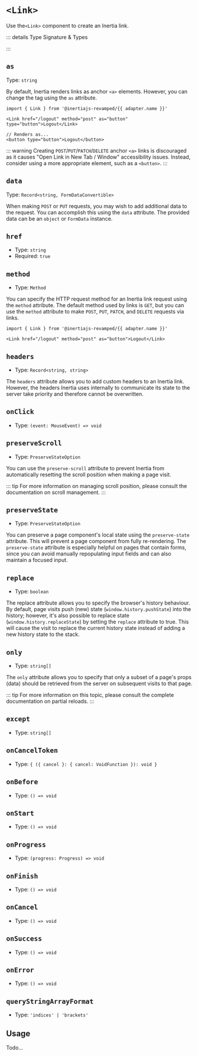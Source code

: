 <script setup lang="ts">
import { useRoute } from 'vitepress'
import { useIntegration } from '@/theme/composables/useIntegrations'

const route = useRoute()
const urlParts = route.path.slice(1).split('/')
const adapter = useIntegration(urlParts[1])
</script>

# `<Link>` <Badge type="tip" text="component" />

Use the`<Link>` component to create an Inertia link.

::: details Type Signature & Types

<AdapterWrapper :adapter="adapter.name">
  <template #preact>

```typescript
interface BaseInertiaLinkProps {
  as?: string
  data?: Record<string, FormDataConvertible>
  href: string
  method?: Method
  headers?: Record<string, string>
  onClick?: (event: MouseEvent) => void
  preserveScroll?: PreserveStateOption
  preserveState?: PreserveStateOption
  replace?: boolean
  only?: string[]
  except?: string[]
  onCancelToken?: { ({ cancel }: { cancel: VoidFunction }): void }
  onBefore?: () => void
  onStart?: () => void
  onProgress?: (progress: Progress) => void
  onFinish?: () => void
  onCancel?: () => void
  onSuccess?: () => void
  onError?: () => void
  queryStringArrayFormat?: 'indices' | 'brackets'
}

type InertiaLinkProps = BaseInertiaLinkProps &
  Omit<JSX.HTMLAttributes<HTMLElement>, keyof BaseInertiaLinkProps>

declare const Link: FunctionalComponent<PropsWithoutRef<InertiaLinkProps> & {
  ref?: Ref<unknown>
}>
```

  </template>
  <template #react>

```typescript
interface BaseInertiaLinkProps {
  as?: string
  data?: Record<string, FormDataConvertible>
  href: string
  method?: Method
  headers?: Record<string, string>
  onClick?: (event: MouseEvent) => void
  preserveScroll?: PreserveStateOption
  preserveState?: PreserveStateOption
  replace?: boolean
  only?: string[]
  except?: string[]
  onCancelToken?: { ({ cancel }: { cancel: VoidFunction }): void }
  onBefore?: () => void
  onStart?: () => void
  onProgress?: (progress: Progress) => void
  onFinish?: () => void
  onCancel?: () => void
  onSuccess?: () => void
  onError?: () => void
  queryStringArrayFormat?: 'indices' | 'brackets'
}

type InertiaLinkProps = BaseInertiaLinkProps &
  Omit<HTMLAttributes<HTMLElement>, keyof BaseInertiaLinkProps> &
  Omit<AllHTMLAttributes<HTMLElement>, keyof BaseInertiaLinkProps>

declare const Link: ForwardRefExoticComponent<InertiaLinkProps & RefAttributes<unknown>>
```

  </template>
  <template #vue>

```typescript
type BaseInertiaLinkProps = InstanceType<typeof Link>['$props']

declare const Link: DefineComponent
```

  </template>
</AdapterWrapper>

:::

## `as`

Type: `string`

By default, Inertia renders links as anchor `<a>` elements. However, you can change the tag using the `as` attribute.

```tsx-vue
import { Link } from '@inertiajs-revamped/{{ adapter.name }}'

<Link href="/logout" method="post" as="button" type="button">Logout</Link>

// Renders as...
<button type="button">Logout</button>
```

::: warning
Creating `POST`/`PUT`/`PATCH`/`DELETE` anchor `<a>` links is discouraged as it causes "Open Link in New Tab / Window" accessibility issues. Instead, consider using a more appropriate element, such as a `<button>`.
:::

## `data`

Type: `Record<string, FormDataConvertible>`

When making `POST` or `PUT` requests, you may wish to add additional data to the request. You can accomplish this using the `data` attribute. The provided data can be an `object` or `FormData` instance.

<AdapterWrapper :adapter="adapter.name">
  <template #preact>

```tsx
import { Link } from '@inertiajs-revamped/preact'

<Link href="/endpoint" method="post" data={{ foo: bar }}>Save</Link>
```

  </template>
  <template #react>

```tsx
import { Link } from '@inertiajs-revamped/react'

<Link href="/endpoint" method="post" data={{ foo: bar }}>Save</Link>
```

  </template>
  <template #vue>

```vue
<script setup lang="ts">
import { Link } from '@inertiajs-revamped/vue'
</script>

<template>
  <Link href="/endpoint" method="post" :data="{ foo: bar }">Save</Link>
</template>
```

  </template>
</AdapterWrapper>

## `href`

- Type: `string`
- Required: `true`

## `method`

- Type: `Method`

You can specify the HTTP request method for an Inertia link request using the `method` attribute. The default method used by links is `GET`, but you can use the `method` attribute to make `POST`, `PUT`, `PATCH`, and `DELETE` requests via links.

```tsx-vue
import { Link } from '@inertiajs-revamped/{{ adapter.name }}'

<Link href="/logout" method="post" as="button">Logout</Link>
```

## `headers`

- Type: `Record<string, string>`

The `headers` attribute allows you to add custom headers to an Inertia link. However, the headers Inertia uses internally to communicate its state to the server take priority and therefore cannot be overwritten.

<AdapterWrapper :adapter="adapter.name">
  <template #preact>

```tsx
import { Link } from '@inertiajs-revamped/preact'

<Link href="/endpoint" headers={{ foo: bar }}>Save</Link>
```

  </template>
  <template #react>

```tsx
import { Link } from '@inertiajs-revamped/react'

<Link href="/endpoint" headers={{ foo: bar }}>Save</Link>
```

  </template>
  <template #vue>

```vue
<script setup lang="ts">
import { Link } from '@inertiajs-revamped/vue'
</script>

<template>
  <Link href="/endpoint" :headers="{ foo: bar }">Save</Link>
</template>
```

  </template>
</AdapterWrapper>

## `onClick`

- Type: `(event: MouseEvent) => void`

## `preserveScroll`

- Type: `PreserveStateOption`

You can use the `preserve-scroll` attribute to prevent Inertia from automatically resetting the scroll position when making a page visit.

<AdapterWrapper :adapter="adapter.name">
  <template #preact>

```tsx
import { Link } from '@inertiajs-revamped/preact'

<Link preserveScroll href="/">Home</Link>
```

  </template>
  <template #react>

```tsx
import { Link } from '@inertiajs-revamped/react'

<Link preserveScroll href="/">Home</Link>
```

  </template>
  <template #vue>

```vue
<script setup lang="ts">
import { Link } from '@inertiajs-revamped/vue'
</script>

<template>
  <Link href="/" preserve-scroll>Home</Link>
</template>
```

  </template>
</AdapterWrapper>

::: tip
For more information on managing scroll position, please consult the documentation on scroll management.
:::

## `preserveState`

- Type: `PreserveStateOption`

You can preserve a page component's local state using the `preserve-state` attribute. This will prevent a page component from fully re-rendering. The `preserve-state` attribute is especially helpful on pages that contain forms, since you can avoid manually repopulating input fields and can also maintain a focused input.

<AdapterWrapper :adapter="adapter.name">
  <template #preact>

```tsx
import { Link } from '@inertiajs-revamped/preact'

<input onChange={this.handleChange} value={query} />

<Link href="/search" data={query} preserveState>Search</Link>
```

  </template>
  <template #react>

```tsx
import { Link } from '@inertiajs-revamped/react'

<input onChange={this.handleChange} value={query} />

<Link href="/search" data={query} preserveState>Search</Link>
```

  </template>
  <template #vue>

```vue
<script setup lang="ts">
import { Link } from '@inertiajs-revamped/vue'
</script>

<template>
  <input v-model="query" type="text" />

  <Link href="/search" :data="{ query }" preserve-state>Search</Link>
</template>
```

  </template>
</AdapterWrapper>

## `replace`

- Type: `boolean`

The replace attribute allows you to specify the browser's history behaviour. By default, page visits push (new) state (`window.history.pushState`) into the history; however, it's also possible to replace state (`window.history.replaceState`) by setting the `replace` attribute to true. This will cause the visit to replace the current history state instead of adding a new history state to the stack.

<AdapterWrapper :adapter="adapter.name">
  <template #preact>

```tsx
import { Link } from '@inertiajs-revamped/preact'

<Link replace href="/">Home</Link>
```

  </template>
  <template #react>

```tsx
import { Link } from '@inertiajs-revamped/react'

<Link replace href="/">Home</Link>
```

  </template>
  <template #vue>

```vue
<script setup lang="ts">
import { Link } from '@inertiajs-revamped/vue'
</script>

<template>
  <Link href="/" replace>Home</Link>
</template>
```

  </template>
</AdapterWrapper>

## `only`

- Type: `string[]`

The `only` attribute allows you to specify that only a subset of a page's props (data) should be retrieved from the server on subsequent visits to that page.

<AdapterWrapper :adapter="adapter.name">
  <template #preact>

```tsx
import { Link } from '@inertiajs-revamped/preact'

<Link href="/users?active=true" only={['users']}>Show active</Link>
```

  </template>
  <template #react>

```tsx
import { Link } from '@inertiajs-revamped/react'

<Link href="/users?active=true" only={['users']}>Show active</Link>
```

  </template>
  <template #vue>

```vue
<script setup lang="ts">
import { Link } from '@inertiajs-revamped/vue'
</script>

<template>
  <Link href="/users?active=true" :only="['users']">Show active</Link>
</template>
```

  </template>
</AdapterWrapper>

::: tip
For more information on this topic, please consult the complete documentation on partial reloads.
:::

## `except`

- Type: `string[]`

## `onCancelToken`

- Type: `{ ({ cancel }: { cancel: VoidFunction }): void }`

## `onBefore`

- Type: `() => void`

## `onStart`

- Type: `() => void`

## `onProgress`

- Type: `(progress: Progress) => void`

## `onFinish`

- Type: `() => void`

## `onCancel`

- Type: `() => void`

## `onSuccess`

- Type: `() => void`

## `onError`

- Type: `() => void`

## `queryStringArrayFormat`

- Type: `'indices' | 'brackets'`

## Usage

Todo...
